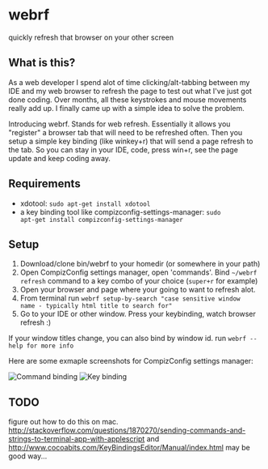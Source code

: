 webrf
=====

quickly refresh that browser on your other screen

## What is this?

As a web developer I spend alot of time clicking/alt-tabbing between my IDE and my web browser to refresh the page to test out what I've just got done coding.  Over months, all these keystrokes and mouse movements really add up.  I finally came up with a simple idea to solve the problem.

Introducing webrf.  Stands for web refresh.  Essentially it allows you "register" a browser tab that will need to be refreshed often.  Then you setup a simple key binding (like winkey+r) that will send a page refresh to the tab.  So you can stay in your IDE, code, press win+r, see the page update and keep coding away.

## Requirements

*  xdotool: <code>sudo apt-get install xdotool</code>
*  a key binding tool like compizconfig-settings-manager: <code>sudo apt-get install compizconfig-settings-manager</code>

## Setup

1.  Download/clone bin/webrf to your homedir (or somewhere in your path)
1.  Open CompizConfig settings manager, open 'commands'. Bind <code>~/webrf refresh</code> command to a key combo of your choice (<code>super+r</code> for example)
1.  Open your browser and page where your going to want to refresh alot.
1.  From terminal run <code>webrf setup-by-search "case sensitive window name - typically html title to search for"</code>
1.  Go to your IDE or other window. Press your keybinding, watch browser refresh :)

If your window titles change, you can also bind by window id. run <code>webrf --help for more info</code>

Here are some exmaple screenshots for CompizConfig settings manager:

![Command binding](http://getfile1.posterous.com/getfile/files.posterous.com/temp-2012-06-01/iqtDqzEIaEgvIJyfqwezxHiFzEDrkGwivptFCtegxAoInEqkmEeJnGcFjybD/CompizConfig_Settings_Manager_747.png.scaled1000.png "cmd")
![Key binding](http://getfile3.posterous.com/getfile/files.posterous.com/temp-2012-06-01/nullEJitegqlbknpdztnoAevEsJlFhAlmzuinJIwIkrxeBgoqnwnApmqqHxA/CompizConfig_Settings_Manager_746.png.scaled1000.png)

## TODO

figure out how to do this on mac. http://stackoverflow.com/questions/1870270/sending-commands-and-strings-to-terminal-app-with-applescript and http://www.cocoabits.com/KeyBindingsEditor/Manual/index.html may be good way...
